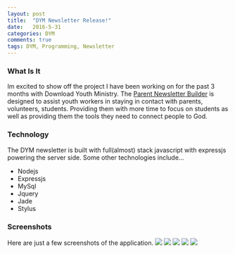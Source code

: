```yaml
---
layout: post
title:  "DYM Newsletter Release!"
date:   2016-5-31
categories: DYM
comments: true
tags: DYM, Programming, Newsletter
---
```

### What Is It
Im excited to show off the project I have been working on for the past 3 months with Download Youth Ministry. The [Parent Newsletter Builder](https://newsletter.dymapps.com) is designed to assist youth workers in staying in contact with parents, volunteers, students. Providing them with more time to focus on students as well as providing them the tools they need to connect people to God.



### Technology
The DYM newsletter is built with full(almost) stack javascript with expressjs powering the server side. Some other technologies include...
  - Nodejs
  - Expressjs
  - MySql
  - Jquery
  - Jade
  - Stylus


### Screenshots
Here are just a few screenshots of the application.
![](http://i.imgur.com/DfNTnIN.jpg)
![](http://imgur.com/YRZtdhS.jpg)
![](http://imgur.com/G68yRGs.jpg)
![](http://imgur.com/OO3i0Gk.jpg)
![](http://imgur.com/hQcw2Kl.jpg)
